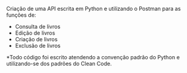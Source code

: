 Criação de uma API escrita em Python e utilizando o Postman para as funções de:
  - Consulta de livros
  - Edição de livros
  - Criação de livros
  - Exclusão de livros

*Todo código foi escrito atendendo a convenção padrão do Python e utilizando-se dos padrões do Clean Code.
